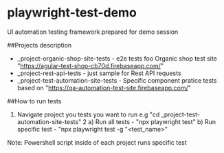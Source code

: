 # playwright-test-demo
UI automation testing framework prepared for demo session 

##Projects description
- _project-organic-shop-site-tests - e2e tests foo Organic shop test site "https://agular-test-shop-cb70d.firebaseapp.com/"
- _project-rest-api-tests - just sample for Rest API requests
- _project-test-automation-site-tests - Specific component pratice tests based on "https://qa-automation-test-site.firebaseapp.com/"


##How to run tests
1. Navigate project you tests you want to run e.g "cd _project-test-automation-site-tests"
2 a) Run all tests - "npx playwright test"
  b) Run specific test - "npx playwright test -g "<test_name>"

Note: Powershell script inside of each project runs specific test

